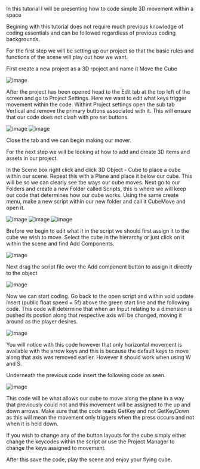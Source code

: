 In this tutorial  I will be presenting how to code simple 3D movement within a space 

Begining with this tutorial does not require much previous knowledge of coding essentials and can be followed regardless of previous coding backgrounds.

For the first step we will be setting up our project so that the basic rules and functions of the scene will play out how we want. 

First create a new project as a 3D rpoject and name it Move the Cube

![image](https://github.com/user-attachments/assets/d354a0d7-6212-40aa-b936-38cb0f467f37)

After the project has been opened head to the Edit tab at the top left of the screen and go to Project Settings. Here we want to edit what keys trigger movement within the code. Withint Project settings open the sub tab Vertical and remove the primary buttons associated with it. This will ensure that our code does not clash with pre set buttons. 

![image](https://github.com/user-attachments/assets/6578d5d0-337e-4192-b095-f5f6ff73655e)
![image](https://github.com/user-attachments/assets/eab2108c-826d-4e88-9f53-9f5b47235997)

Close the tab and we can begin making our mover.

For the next step we will be looking at how to add and create 3D items and assets in our project. 

In the Scene box right click and click 3D Object - Cube to place a cube within our scene. Repeat this with a Plane and place it below our cube. This will be so we can clearly see the ways our cube moves. Next go to our Folders and create a new Folder called Scripts, this is where we will keep our code that determines how our cube works. Using the same create menu, make a new script within our new folder and call it CubeMove and open it.

![image](https://github.com/user-attachments/assets/8a5442d6-9bfe-4d4b-a03e-72801fb58859)
![image](https://github.com/user-attachments/assets/1b112a2d-ea41-4bb5-ad14-80560af91f46)
![image](https://github.com/user-attachments/assets/cbd195db-ea73-4e33-ad68-44712a5cfe4a)

Brefore we begin to edit what it in the script we should first assign it to the cube we wish to move. Select the cube in the hierarchy or just click on it within the scene and find Add Components.

![image](https://github.com/user-attachments/assets/946df887-ca7b-4071-ae17-37c653257c49)

Next drag the script file over the Add component button to assign it directly to the object 

![image](https://github.com/user-attachments/assets/0bb94933-c4bd-46b6-aaaa-1414280c9afa)

Now we can start coding. Go back to the open script and within void update insert (public float speed = 5f) above the green start line and the following code. This code will determine that when an Input relating to a dimension is pushed its postion along that respective axis will be changed, moving it around as the player desires. 

![image](https://github.com/user-attachments/assets/fd12479a-5dac-4b83-9a4e-52e3a4f0fbcc)

You will notice with this code however that only horizontal movement is available with the arrow keys and this is because the default keys to move along that axis was removed earlier. However it should work when using W and S. 

Underneath the previous code insert the following code as seen. 

![image](https://github.com/user-attachments/assets/88d64e45-2131-442e-a447-3c52255418d0)

This code will be what allows our cube to move along the plane in a way that previously could not and this movement will be assigned to the up and down arrows. Make sure that the code reads GetKey and not GetKeyDown as this will mean the movement only triggers when the press occurs and not when it is held down. 

If you wish to change any of the button layouts for the cube simply either change the keycodes within the script or use the Project Manager to change the keys assigned to movement. 

After this save the code, play the scene and enjoy your flying cube. 
